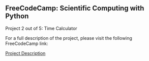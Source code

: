 ## FreeCodeCamp: Scientific Computing with Python
Project 2 out of 5: Time Calculator

For a full description of the project, please visit the following FreeCodeCamp link:

[Project Description](https://www.freecodecamp.org/learn/scientific-computing-with-python/scientific-computing-with-python-projects/time-calculator)